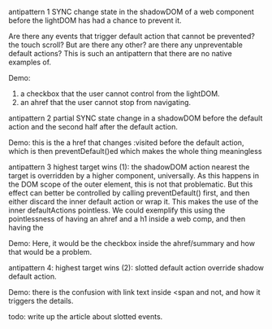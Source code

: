 antipattern 1 SYNC change state in the shadowDOM of a web component before the lightDOM has had a chance to prevent it.

Are there any events that trigger default action that cannot be prevented? the touch scroll? But are there any other? are there any unpreventable default actions? This is such an antipattern that there are no native examples of.

Demo:
1. a checkbox that the user cannot control from the lightDOM.
2. an ahref that the user cannot stop from navigating. 


antipattern 2 partial SYNC state change in a shadowDOM before the default action and the second half after the default action. 

Demo: this is the a href that changes :visited before the default action, which is then preventDefault()ed which makes the whole thing meaningless


antipattern 3 highest target wins (1): the shadowDOM action nearest the target is overridden by a higher component, universally. As this happens in the DOM scope of the outer element, this is not that problematic. But this effect can better be controlled by  calling preventDefault() first, and then either discard the inner default action or wrap it. This makes the use of the inner defaultActions pointless. We could exemplify this using the pointlessness of having an ahref and a h1 inside a web comp, and then having the 

Demo: Here, it would be the checkbox inside the ahref/summary and how that would be a problem.



antipattern 4: highest target wins (2): slotted default action override shadow default action.

Demo:  there is the confusion with link text inside <span and not, and how it triggers the details.


todo: write up the article about slotted events.  